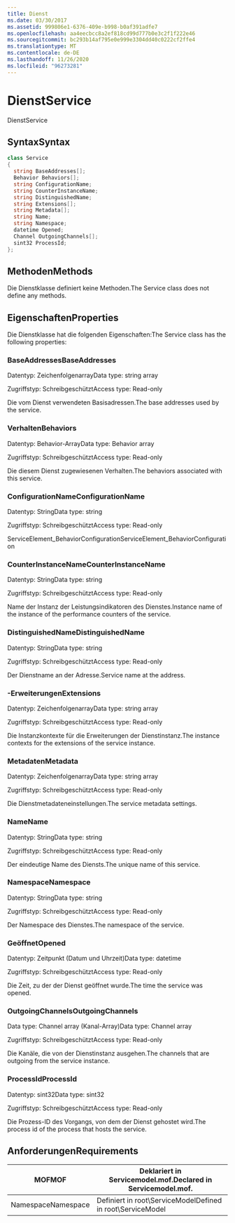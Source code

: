 ```yaml
---
title: Dienst
ms.date: 03/30/2017
ms.assetid: 999806e1-6376-409e-b998-b0af391adfe7
ms.openlocfilehash: aa4eecbcc8a2ef818cd99d777b0e3c2f1f222e46
ms.sourcegitcommit: bc293b14af795e0e999e3304dd40c0222cf2ffe4
ms.translationtype: MT
ms.contentlocale: de-DE
ms.lasthandoff: 11/26/2020
ms.locfileid: "96273281"
---
```

# <a name="service"></a><span data-ttu-id="6430a-102">Dienst</span><span class="sxs-lookup"><span data-stu-id="6430a-102">Service</span></span>

<span data-ttu-id="6430a-103">Dienst</span><span class="sxs-lookup"><span data-stu-id="6430a-103">Service</span></span>  
  
## <a name="syntax"></a><span data-ttu-id="6430a-104">Syntax</span><span class="sxs-lookup"><span data-stu-id="6430a-104">Syntax</span></span>  
  
```csharp
class Service  
{  
  string BaseAddresses[];  
  Behavior Behaviors[];  
  string ConfigurationName;  
  string CounterInstanceName;  
  string DistinguishedName;  
  string Extensions[];  
  string Metadata[];  
  string Name;  
  string Namespace;  
  datetime Opened;  
  Channel OutgoingChannels[];  
  sint32 ProcessId;  
};  
```  
  
## <a name="methods"></a><span data-ttu-id="6430a-105">Methoden</span><span class="sxs-lookup"><span data-stu-id="6430a-105">Methods</span></span>  

 <span data-ttu-id="6430a-106">Die Dienstklasse definiert keine Methoden.</span><span class="sxs-lookup"><span data-stu-id="6430a-106">The Service class does not define any methods.</span></span>  
  
## <a name="properties"></a><span data-ttu-id="6430a-107">Eigenschaften</span><span class="sxs-lookup"><span data-stu-id="6430a-107">Properties</span></span>  

 <span data-ttu-id="6430a-108">Die Dienstklasse hat die folgenden Eigenschaften:</span><span class="sxs-lookup"><span data-stu-id="6430a-108">The Service class has the following properties:</span></span>  
  
### <a name="baseaddresses"></a><span data-ttu-id="6430a-109">BaseAddresses</span><span class="sxs-lookup"><span data-stu-id="6430a-109">BaseAddresses</span></span>  

 <span data-ttu-id="6430a-110">Datentyp: Zeichenfolgenarray</span><span class="sxs-lookup"><span data-stu-id="6430a-110">Data type: string array</span></span>  
  
 <span data-ttu-id="6430a-111">Zugriffstyp: Schreibgeschützt</span><span class="sxs-lookup"><span data-stu-id="6430a-111">Access type: Read-only</span></span>  
  
 <span data-ttu-id="6430a-112">Die vom Dienst verwendeten Basisadressen.</span><span class="sxs-lookup"><span data-stu-id="6430a-112">The base addresses used by the service.</span></span>  
  
### <a name="behaviors"></a><span data-ttu-id="6430a-113">Verhalten</span><span class="sxs-lookup"><span data-stu-id="6430a-113">Behaviors</span></span>  

 <span data-ttu-id="6430a-114">Datentyp: Behavior-Array</span><span class="sxs-lookup"><span data-stu-id="6430a-114">Data type: Behavior array</span></span>  
  
 <span data-ttu-id="6430a-115">Zugriffstyp: Schreibgeschützt</span><span class="sxs-lookup"><span data-stu-id="6430a-115">Access type: Read-only</span></span>  
  
 <span data-ttu-id="6430a-116">Die diesem Dienst zugewiesenen Verhalten.</span><span class="sxs-lookup"><span data-stu-id="6430a-116">The behaviors associated with this service.</span></span>  
  
### <a name="configurationname"></a><span data-ttu-id="6430a-117">ConfigurationName</span><span class="sxs-lookup"><span data-stu-id="6430a-117">ConfigurationName</span></span>  

 <span data-ttu-id="6430a-118">Datentyp: String</span><span class="sxs-lookup"><span data-stu-id="6430a-118">Data type: string</span></span>  
  
 <span data-ttu-id="6430a-119">Zugriffstyp: Schreibgeschützt</span><span class="sxs-lookup"><span data-stu-id="6430a-119">Access type: Read-only</span></span>  
  
 <span data-ttu-id="6430a-120">ServiceElement_BehaviorConfiguration</span><span class="sxs-lookup"><span data-stu-id="6430a-120">ServiceElement_BehaviorConfiguration</span></span>  
  
### <a name="counterinstancename"></a><span data-ttu-id="6430a-121">CounterInstanceName</span><span class="sxs-lookup"><span data-stu-id="6430a-121">CounterInstanceName</span></span>  

 <span data-ttu-id="6430a-122">Datentyp: String</span><span class="sxs-lookup"><span data-stu-id="6430a-122">Data type: string</span></span>  
  
 <span data-ttu-id="6430a-123">Zugriffstyp: Schreibgeschützt</span><span class="sxs-lookup"><span data-stu-id="6430a-123">Access type: Read-only</span></span>  
  
 <span data-ttu-id="6430a-124">Name der Instanz der Leistungsindikatoren des Dienstes.</span><span class="sxs-lookup"><span data-stu-id="6430a-124">Instance name of the instance of the performance counters of the service.</span></span>  
  
### <a name="distinguishedname"></a><span data-ttu-id="6430a-125">DistinguishedName</span><span class="sxs-lookup"><span data-stu-id="6430a-125">DistinguishedName</span></span>  

 <span data-ttu-id="6430a-126">Datentyp: String</span><span class="sxs-lookup"><span data-stu-id="6430a-126">Data type: string</span></span>  
  
 <span data-ttu-id="6430a-127">Zugriffstyp: Schreibgeschützt</span><span class="sxs-lookup"><span data-stu-id="6430a-127">Access type: Read-only</span></span>  
  
 <span data-ttu-id="6430a-128">Der Dienstname an der Adresse.</span><span class="sxs-lookup"><span data-stu-id="6430a-128">Service name at the address.</span></span>  
  
### <a name="extensions"></a><span data-ttu-id="6430a-129">-Erweiterungen</span><span class="sxs-lookup"><span data-stu-id="6430a-129">Extensions</span></span>  

 <span data-ttu-id="6430a-130">Datentyp: Zeichenfolgenarray</span><span class="sxs-lookup"><span data-stu-id="6430a-130">Data type: string array</span></span>  
  
 <span data-ttu-id="6430a-131">Zugriffstyp: Schreibgeschützt</span><span class="sxs-lookup"><span data-stu-id="6430a-131">Access type: Read-only</span></span>  
  
 <span data-ttu-id="6430a-132">Die Instanzkontexte für die Erweiterungen der Dienstinstanz.</span><span class="sxs-lookup"><span data-stu-id="6430a-132">The instance contexts for the extensions of the service instance.</span></span>  
  
### <a name="metadata"></a><span data-ttu-id="6430a-133">Metadaten</span><span class="sxs-lookup"><span data-stu-id="6430a-133">Metadata</span></span>  

 <span data-ttu-id="6430a-134">Datentyp: Zeichenfolgenarray</span><span class="sxs-lookup"><span data-stu-id="6430a-134">Data type: string array</span></span>  
  
 <span data-ttu-id="6430a-135">Zugriffstyp: Schreibgeschützt</span><span class="sxs-lookup"><span data-stu-id="6430a-135">Access type: Read-only</span></span>  
  
 <span data-ttu-id="6430a-136">Die Dienstmetadateneinstellungen.</span><span class="sxs-lookup"><span data-stu-id="6430a-136">The service metadata settings.</span></span>  
  
### <a name="name"></a><span data-ttu-id="6430a-137">Name</span><span class="sxs-lookup"><span data-stu-id="6430a-137">Name</span></span>  

 <span data-ttu-id="6430a-138">Datentyp: String</span><span class="sxs-lookup"><span data-stu-id="6430a-138">Data type: string</span></span>  
  
 <span data-ttu-id="6430a-139">Zugriffstyp: Schreibgeschützt</span><span class="sxs-lookup"><span data-stu-id="6430a-139">Access type: Read-only</span></span>  
  
 <span data-ttu-id="6430a-140">Der eindeutige Name des Diensts.</span><span class="sxs-lookup"><span data-stu-id="6430a-140">The unique name of this service.</span></span>  
  
### <a name="namespace"></a><span data-ttu-id="6430a-141">Namespace</span><span class="sxs-lookup"><span data-stu-id="6430a-141">Namespace</span></span>  

 <span data-ttu-id="6430a-142">Datentyp: String</span><span class="sxs-lookup"><span data-stu-id="6430a-142">Data type: string</span></span>  
  
 <span data-ttu-id="6430a-143">Zugriffstyp: Schreibgeschützt</span><span class="sxs-lookup"><span data-stu-id="6430a-143">Access type: Read-only</span></span>  
  
 <span data-ttu-id="6430a-144">Der Namespace des Dienstes.</span><span class="sxs-lookup"><span data-stu-id="6430a-144">The namespace of the service.</span></span>  
  
### <a name="opened"></a><span data-ttu-id="6430a-145">Geöffnet</span><span class="sxs-lookup"><span data-stu-id="6430a-145">Opened</span></span>  

 <span data-ttu-id="6430a-146">Datentyp: Zeitpunkt (Datum und Uhrzeit)</span><span class="sxs-lookup"><span data-stu-id="6430a-146">Data type: datetime</span></span>  
  
 <span data-ttu-id="6430a-147">Zugriffstyp: Schreibgeschützt</span><span class="sxs-lookup"><span data-stu-id="6430a-147">Access type: Read-only</span></span>  
  
 <span data-ttu-id="6430a-148">Die Zeit, zu der der Dienst geöffnet wurde.</span><span class="sxs-lookup"><span data-stu-id="6430a-148">The time the service was opened.</span></span>  
  
### <a name="outgoingchannels"></a><span data-ttu-id="6430a-149">OutgoingChannels</span><span class="sxs-lookup"><span data-stu-id="6430a-149">OutgoingChannels</span></span>  

 <span data-ttu-id="6430a-150">Data type: Channel array (Kanal-Array)</span><span class="sxs-lookup"><span data-stu-id="6430a-150">Data type: Channel array</span></span>  
  
 <span data-ttu-id="6430a-151">Zugriffstyp: Schreibgeschützt</span><span class="sxs-lookup"><span data-stu-id="6430a-151">Access type: Read-only</span></span>  
  
 <span data-ttu-id="6430a-152">Die Kanäle, die von der Dienstinstanz ausgehen.</span><span class="sxs-lookup"><span data-stu-id="6430a-152">The channels that are outgoing from the service instance.</span></span>  
  
### <a name="processid"></a><span data-ttu-id="6430a-153">ProcessId</span><span class="sxs-lookup"><span data-stu-id="6430a-153">ProcessId</span></span>  

 <span data-ttu-id="6430a-154">Datentyp: sint32</span><span class="sxs-lookup"><span data-stu-id="6430a-154">Data type: sint32</span></span>  
  
 <span data-ttu-id="6430a-155">Zugriffstyp: Schreibgeschützt</span><span class="sxs-lookup"><span data-stu-id="6430a-155">Access type: Read-only</span></span>  
  
 <span data-ttu-id="6430a-156">Die Prozess-ID des Vorgangs, von dem der Dienst gehostet wird.</span><span class="sxs-lookup"><span data-stu-id="6430a-156">The process id of the process that hosts the service.</span></span>  
  
## <a name="requirements"></a><span data-ttu-id="6430a-157">Anforderungen</span><span class="sxs-lookup"><span data-stu-id="6430a-157">Requirements</span></span>  
  
|<span data-ttu-id="6430a-158">MOF</span><span class="sxs-lookup"><span data-stu-id="6430a-158">MOF</span></span>|<span data-ttu-id="6430a-159">Deklariert in Servicemodel.mof.</span><span class="sxs-lookup"><span data-stu-id="6430a-159">Declared in Servicemodel.mof.</span></span>|  
|---------|-----------------------------------|  
|<span data-ttu-id="6430a-160">Namespace</span><span class="sxs-lookup"><span data-stu-id="6430a-160">Namespace</span></span>|<span data-ttu-id="6430a-161">Definiert in root\ServiceModel</span><span class="sxs-lookup"><span data-stu-id="6430a-161">Defined in root\ServiceModel</span></span>|
